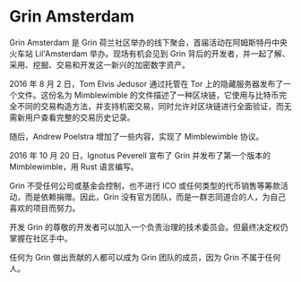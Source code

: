 # Grin Amsterdam

Grin Amsterdam 是 Grin 荷兰社区举办的线下聚会，首届活动在阿姆斯特丹中央火车站 Lil'Amsterdam 举办。现场有机会见到 Grin 背后的开发者，并一起了解、采用、挖掘、交易和开发这一新兴的加密数字资产。

2016 年 8 月 2 日，Tom Elvis Jedusor 通过托管在 Tor 上的隐藏服务器发布了一个文件。这份名为 Mimblewimble 的文件描述了一种区块链，它使用与比特币完全不同的交易构造方法，并支持机密交易，同时允许对区块链进行全面验证，而无需新用户查看完整的交易历史记录。

 随后，Andrew Poelstra 增加了一些内容，实现了 Mimblewimble 协议。

 2016 年 10 月 20 日，Ignotus Peverell 宣布了 Grin 并发布了第一个版本的 Mimblewimble，用 Rust 语言编写。

 Grin 不受任何公司或基金会控制，也不进行 ICO 或任何类型的代币销售等筹款活动，而是依赖捐赠。因此，Grin 没有官方团队，而是一群志同道合的人，为自己喜欢的项目而努力。

 开发 Grin 的尊敬的开发者可以加入一个负责治理的技术委员会。但最终决定权仍掌握在社区手中。

 任何为 Grin 做出贡献的人都可以成为 Grin 团队的成员，因为 Grin 不属于任何人。

